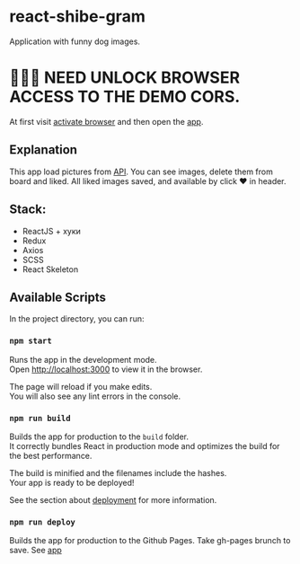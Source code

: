 # react-shibe-gram

Application with funny dog images.

# :anger::anger::anger: NEED UNLOCK BROWSER ACCESS TO THE DEMO CORS.

At first visit [activate browser](http://cors-anywhere.herokuapp.com/corsdemo) and then open the [app](https://alxbychkov.github.io/react-shibe-gram).

## Explanation

This app load pictures from [API](https://shibe.online).
You can see images, delete them from board and liked.
All liked images saved, and available by click :heart: in header.

## Stack:

+ ReactJS + хуки
+ Redux
+ Axios
+ SCSS
+ React Skeleton

## Available Scripts

In the project directory, you can run:

### `npm start`

Runs the app in the development mode.\
Open [http://localhost:3000](http://localhost:3000) to view it in the browser.

The page will reload if you make edits.\
You will also see any lint errors in the console.

### `npm run build`

Builds the app for production to the `build` folder.\
It correctly bundles React in production mode and optimizes the build for the best performance.

The build is minified and the filenames include the hashes.\
Your app is ready to be deployed!

See the section about [deployment](https://facebook.github.io/create-react-app/docs/deployment) for more information.

### `npm run deploy`

Builds the app for production to the Github Pages.
Take gh-pages brunch to save.
See [app](https://alxbychkov.github.io/react-shibe-gram)



